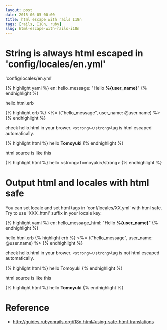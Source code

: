 ```yaml
---
layout: post
date: 2015-06-05 00:00
title: html escape with rails I18n
tags: [rails, I18n, ruby]
slug: html-escape-with-rails-i18n
---
```


# String is always html escaped in 'config/locales/en.yml'

'config/locales/en.yml'

{% highlight yaml %}
en:
  hello_message: "Hello <strong>%{user_name}</strong>"
{% endhighlight %}

hello.html.erb

{% highlight erb %}
<%= t("hello_message", user_name: @user.name) %>
{% endhighlight %}

check hello.html in your brower.
`<strong></strong>`tag is html escaped automatically.

{% highlight html %}
hello <strong>Tomoyuki</strong>
{% endhighlight %}

html source is like this

{% highlight html %}
hello &lt;strong&gt;Tomoyuki&lt;/strong&gt;
{% endhighlight %}

# Output html and locales with html safe

You can set locale and set html tags in 'conf/locales/XX.yml' with html safe.
Try to use 'XXX_html' suffix in your locale key.

{% highlight yaml %}
en:
  hello_message_html: "Hello <strong>%{user_name}</strong>"
{% endhighlight %}

hello.html.erb
{% highlight erb %}
<%= t("hello_message", user_name: @user.name) %>
{% endhighlight %}

check hello.html in your brower.
`<strong></strong>`tag is not html escaped automatically.

{% highlight html %}
hello Tomoyuki
{% endhighlight %}

html source is like this

{% highlight html %}
hello <strong>Tomoyuki</strong>
{% endhighlight %}

# Reference

* http://guides.rubyonrails.org/i18n.html#using-safe-html-translations
